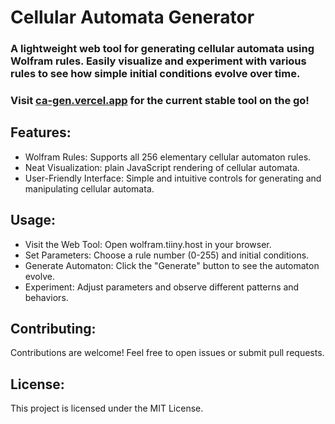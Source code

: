 # Cellular Automata Generator

### A lightweight web tool for generating cellular automata using Wolfram rules. Easily visualize and experiment with various rules to see how simple initial conditions evolve over time.

### Visit [ca-gen.vercel.app](https://ca-gen.vercel.app) for the current stable tool on the go!

## Features:
- Wolfram Rules: Supports all 256 elementary cellular automaton rules.
- Neat Visualization: plain JavaScript rendering of cellular automata.
- User-Friendly Interface: Simple and intuitive controls for generating and manipulating cellular automata.

## Usage:
- Visit the Web Tool: Open wolfram.tiiny.host in your browser.
- Set Parameters: Choose a rule number (0-255) and initial conditions.
- Generate Automaton: Click the "Generate" button to see the automaton evolve.
- Experiment: Adjust parameters and observe different patterns and behaviors.

## Contributing:
Contributions are welcome! Feel free to open issues or submit pull requests.

## License:
This project is licensed under the MIT License.
